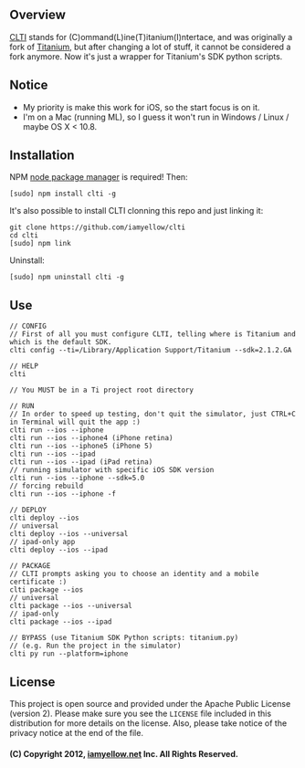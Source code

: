 ## Overview

[CLTI](https://github.com/iamyellow/clti) stands for (C)ommand(L)ine(T)itanium(I)ntertace, and was originally a fork of [Titanium](https://github.com/appcelerator/titanium), but after changing a lot of stuff, it cannot be considered a fork anymore. Now it's just a wrapper for Titanium's SDK python scripts.

## Notice

- My priority is make this work for iOS, so the start focus is on it.
- I'm on a Mac (running ML), so I guess it won't run in Windows / Linux / maybe OS X < 10.8.

## Installation

NPM [node package manager](http://npmjs.org) is required! Then:
	
	[sudo] npm install clti -g

It's also possible to install CLTI clonning this repo and just linking it:

	git clone https://github.com/iamyellow/clti
	cd clti
	[sudo] npm link

Uninstall:

	[sudo] npm uninstall clti -g

## Use

	// CONFIG
	// First of all you must configure CLTI, telling where is Titanium and which is the default SDK.
	clti config --ti=/Library/Application Support/Titanium --sdk=2.1.2.GA

	// HELP
	clti 

	// You MUST be in a Ti project root directory

	// RUN
	// In order to speed up testing, don't quit the simulator, just CTRL+C in Terminal will quit the app :)
	clti run --ios --iphone
	clti run --ios --iphone4 (iPhone retina)
	clti run --ios --iphone5 (iPhone 5)
	clti run --ios --ipad
	clti run --ios --ipad (iPad retina)
	// running simulator with specific iOS SDK version
	clti run --ios --iphone --sdk=5.0
	// forcing rebuild
	clti run --ios --iphone -f

	// DEPLOY
	clti deploy --ios
	// universal
	clti deploy --ios --universal
	// ipad-only app
	clti deploy --ios --ipad

	// PACKAGE
	// CLTI prompts asking you to choose an identity and a mobile certificate :)
	clti package --ios 
	// universal
	clti package --ios --universal
	// ipad-only
	clti package --ios --ipad

	// BYPASS (use Titanium SDK Python scripts: titanium.py)
	// (e.g. Run the project in the simulator)
	clti py run --platform=iphone

## License

This project is open source and provided under the Apache Public License (version 2). Please make sure you see the `LICENSE` file
included in this distribution for more details on the license.  Also, please take notice of the privacy notice at the end of the file.

#### (C) Copyright 2012, [iamyellow.net](http://iamyellow.net) Inc. All Rights Reserved.